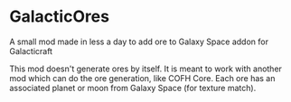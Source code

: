 # GalacticOres
A small mod made in less a day to add ore to Galaxy Space addon for Galacticraft

This mod doesn't generate ores by itself. It is meant to work with another mod which can do the ore generation, like COFH Core.
Each ore has an associated planet or moon from Galaxy Space (for texture match). 
